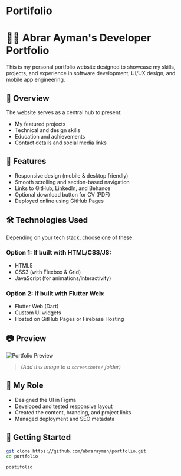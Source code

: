 # Portifolio 
# 👩‍💻 Abrar Ayman's Developer Portfolio

This is my personal portfolio website designed to showcase my skills, projects, and experience in software development, UI/UX design, and mobile app engineering.

## 📌 Overview
The website serves as a central hub to present:
- My featured projects
- Technical and design skills
- Education and achievements
- Contact details and social media links

## 🎨 Features
- Responsive design (mobile & desktop friendly)
- Smooth scrolling and section-based navigation
- Links to GitHub, LinkedIn, and Behance
- Optional download button for CV (PDF)
- Deployed online using GitHub Pages

## 🛠️ Technologies Used

Depending on your tech stack, choose one of these:

### Option 1: If built with HTML/CSS/JS:
- HTML5
- CSS3 (with Flexbox & Grid)
- JavaScript (for animations/interactivity)

### Option 2: If built with Flutter Web:
- Flutter Web (Dart)
- Custom UI widgets
- Hosted on GitHub Pages or Firebase Hosting

## 📷 Preview

![Portfolio Preview](screenshots/portfolio-preview.png)  
> *(Add this image to a `screenshots/` folder)*

## 🧠 My Role
- Designed the UI in Figma
- Developed and tested responsive layout
- Created the content, branding, and project links
- Managed deployment and SEO metadata

## 🚀 Getting Started

```bash
git clone https://github.com/abrarayman/portfolio.git
cd portfolio

postifolio
